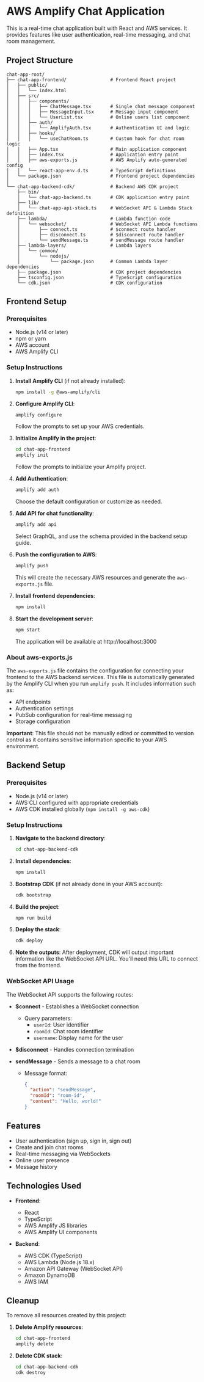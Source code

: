 # AWS Amplify Chat Application

This is a real-time chat application built with React and AWS services. It provides features like user authentication, real-time messaging, and chat room management.

## Project Structure

```
chat-app-root/
├── chat-app-frontend/                # Frontend React project
│   ├── public/
│   │   └── index.html
│   ├── src/
│   │   ├── components/
│   │   │   ├── ChatMessage.tsx       # Single chat message component
│   │   │   ├── MessageInput.tsx      # Message input component
│   │   │   └── UserList.tsx          # Online users list component
│   │   ├── auth/
│   │   │   └── AmplifyAuth.tsx       # Authentication UI and logic
│   │   ├── hooks/
│   │   │   └── useChatRoom.ts        # Custom hook for chat room logic
│   │   ├── App.tsx                   # Main application component
│   │   ├── index.tsx                 # Application entry point
│   │   ├── aws-exports.js            # AWS Amplify auto-generated config
│   │   └── react-app-env.d.ts        # TypeScript definitions
│   └── package.json                  # Frontend project dependencies
│
└── chat-app-backend-cdk/             # Backend AWS CDK project
    ├── bin/
    │   └── chat-app-backend.ts       # CDK application entry point
    ├── lib/
    │   └── chat-app-api-stack.ts     # WebSocket API & Lambda Stack definition
    ├── lambda/                       # Lambda function code
    │   └── websocket/                # WebSocket API Lambda functions
    │       ├── connect.ts            # $connect route handler
    │       ├── disconnect.ts         # $disconnect route handler
    │       └── sendMessage.ts        # sendMessage route handler
    ├── lambda-layers/                # Lambda layers
    │   └── common/
    │       └── nodejs/
    │           └── package.json      # Common Lambda layer dependencies
    ├── package.json                  # CDK project dependencies
    ├── tsconfig.json                 # TypeScript configuration
    └── cdk.json                      # CDK configuration
```

## Frontend Setup

### Prerequisites

- Node.js (v14 or later)
- npm or yarn
- AWS account
- AWS Amplify CLI

### Setup Instructions

1. **Install Amplify CLI** (if not already installed):
   ```bash
   npm install -g @aws-amplify/cli
   ```

2. **Configure Amplify CLI**:
   ```bash
   amplify configure
   ```
   Follow the prompts to set up your AWS credentials.

3. **Initialize Amplify in the project**:
   ```bash
   cd chat-app-frontend
   amplify init
   ```
   Follow the prompts to initialize your Amplify project.

4. **Add Authentication**:
   ```bash
   amplify add auth
   ```
   Choose the default configuration or customize as needed.

5. **Add API for chat functionality**:
   ```bash
   amplify add api
   ```
   Select GraphQL, and use the schema provided in the backend setup guide.

6. **Push the configuration to AWS**:
   ```bash
   amplify push
   ```
   This will create the necessary AWS resources and generate the `aws-exports.js` file.

7. **Install frontend dependencies**:
   ```bash
   npm install
   ```

8. **Start the development server**:
   ```bash
   npm start
   ```
   The application will be available at http://localhost:3000

### About aws-exports.js

The `aws-exports.js` file contains the configuration for connecting your frontend to the AWS backend services. This file is automatically generated by the Amplify CLI when you run `amplify push`. It includes information such as:

- API endpoints
- Authentication settings
- PubSub configuration for real-time messaging
- Storage configuration

**Important**: This file should not be manually edited or committed to version control as it contains sensitive information specific to your AWS environment.

## Backend Setup

### Prerequisites

- Node.js (v14 or later)
- AWS CLI configured with appropriate credentials
- AWS CDK installed globally (`npm install -g aws-cdk`)

### Setup Instructions

1. **Navigate to the backend directory**:
   ```bash
   cd chat-app-backend-cdk
   ```

2. **Install dependencies**:
   ```bash
   npm install
   ```

3. **Bootstrap CDK** (if not already done in your AWS account):
   ```bash
   cdk bootstrap
   ```

4. **Build the project**:
   ```bash
   npm run build
   ```

5. **Deploy the stack**:
   ```bash
   cdk deploy
   ```

6. **Note the outputs**:
   After deployment, CDK will output important information like the WebSocket API URL. You'll need this URL to connect from the frontend.

### WebSocket API Usage

The WebSocket API supports the following routes:

- **$connect** - Establishes a WebSocket connection
  - Query parameters:
    - `userId`: User identifier
    - `roomId`: Chat room identifier
    - `username`: Display name for the user

- **$disconnect** - Handles connection termination

- **sendMessage** - Sends a message to a chat room
  - Message format:
    ```json
    {
      "action": "sendMessage",
      "roomId": "room-id",
      "content": "Hello, world!"
    }
    ```

## Features

- User authentication (sign up, sign in, sign out)
- Create and join chat rooms
- Real-time messaging via WebSockets
- Online user presence
- Message history

## Technologies Used

- **Frontend**:
  - React
  - TypeScript
  - AWS Amplify JS libraries
  - AWS Amplify UI components

- **Backend**:
  - AWS CDK (TypeScript)
  - AWS Lambda (Node.js 18.x)
  - Amazon API Gateway (WebSocket API)
  - Amazon DynamoDB
  - AWS IAM

## Cleanup

To remove all resources created by this project:

1. **Delete Amplify resources**:
   ```bash
   cd chat-app-frontend
   amplify delete
   ```

2. **Delete CDK stack**:
   ```bash
   cd chat-app-backend-cdk
   cdk destroy
   ```